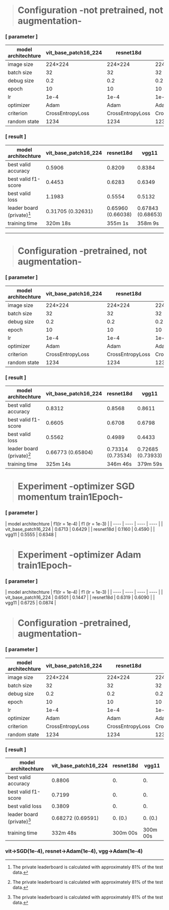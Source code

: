 ># Configuration -not pretrained, not augmentation-
### [ parameter ]
| model architechture | vit_base_patch16_224 | resnet18d | vgg11 |
| ---- | ---- | ---- | ---- |
| image size | 224×224 | 224×224 | 224×224 |
| batch size | 32 | 32 | 32 |
| debug size | 0.2 | 0.2 | 0.2 |
| epoch | 10 | 10 | 10 |
| lr | 1e-4 | 1e-4 | 1e-4 |
| optimizer | Adam | Adam | Adam |
| criterion | CrossEntropyLoss | CrossEntropyLoss | CrossEntropyLoss |
| random state | 1234 | 1234 | 1234 |

### [ result ]
| model architechture | vit_base_patch16_224 | resnet18d | vgg11 |
| -- | -- | -- | -- |
| best valid accuracy | 0.5906 | 0.8209 | 0.8384 |
| best valid f1-score | 0.4453 | 0.6283 | 0.6349 |
| best valid loss | 1.1983 | 0.5554 | 0.5132 |
| leader board (private)[^1] | 0.31705 (0.32631) | 0.65960 (0.66038) | 0.67843 (0.68653) |
| training time | 320m 18s | 355m 1s | 358m 9s |
---
># Configuration -pretrained, not augmentation-
### [ parameter ]
| model architechture | vit_base_patch16_224 | resnet18d | vgg11 |
| ---- | ---- | ---- | ---- |
| image size | 224×224 | 224×224 | 224×224 |
| batch size | 32 | 32 | 32 |
| debug size | 0.2 | 0.2 | 0.2 |
| epoch | 10 | 10 | 10 |
| lr | 1e-4 | 1e-4 | 1e-4 |
| optimizer | Adam | Adam | Adam |
| criterion | CrossEntropyLoss | CrossEntropyLoss | CrossEntropyLoss |
| random state | 1234 | 1234 | 1234 |

### [ result ]
| model architechture | vit_base_patch16_224 | resnet18d | vgg11 |
| -- | -- | -- | -- |
| best valid accuracy | 0.8312 | 0.8568 | 0.8611 |
| best valid f1-score | 0.6605 | 0.6708 | 0.6798 |
| best valid loss | 0.5562 | 0.4989 | 0.4433 |
| leader board (private)[^1] | 0.66773 (0.65804) | 0.73314 (0.73534) | 0.72685 (0.73933) |
| training time | 325m 14s | 346m 46s | 379m 59s |
[^1]:The private leaderboard is calculated with approximately 81% of the test data.

># Experiment -optimizer SGD momentum train1Epoch-
### [ parameter ]
| model architechture | f1(lr = 1e-4) | f1 (lr = 1e-3) |
| ---- | ---- | ---- | ---- |
| vit_base_patch16_224 | 0.6713 | 0.6429 |
| resnet18d | 0.1160 | 0.4590 |
| vgg11 | 0.5555 | 0.6348 |

># Experiment -optimizer Adam train1Epoch-
### [ parameter ]
| model architechture | f1(lr = 1e-4) | f1 (lr = 1e-3) |
| ---- | ---- | ---- | ---- |
| vit_base_patch16_224 | 0.6501 | 0.1447 |
| resnet18d | 0.6319 | 0.6090 |
| vgg11 | 0.6725 | 0.0874 |

># Configuration -pretrained, augmentation-
### [ parameter ]
| model architechture | vit_base_patch16_224 | resnet18d | vgg11 |
| ---- | ---- | ---- | ---- |
| image size | 224×224 | 224×224 | 224×224 |
| batch size | 32 | 32 | 32 |
| debug size | 0.2 | 0.2 | 0.2 |
| epoch | 10 | 10 | 10 |
| lr | 1e-4 | 1e-4 | 1e-4 |
| optimizer | Adam | Adam | Adam |
| criterion | CrossEntropyLoss | CrossEntropyLoss | CrossEntropyLoss |
| random state | 1234 | 1234 | 1234 |

### [ result ]
| model architechture | vit_base_patch16_224 | resnet18d | vgg11 |
| -- | -- | -- | -- |
| best valid accuracy | 0.8806 | 0. | 0. |
| best valid f1-score | 0.7199 | 0. | 0. |
| best valid loss | 0.3809 | 0. | 0. |
| leader board (private)[^1] | 0.68272 (0.69591) | 0. (0.) | 0. (0.) |
| training time | 332m 48s | 300m 00s | 300m 00s |
### vit→SGD(1e-4), resnet→Adam(1e-4), vgg→Adam(1e-4)
